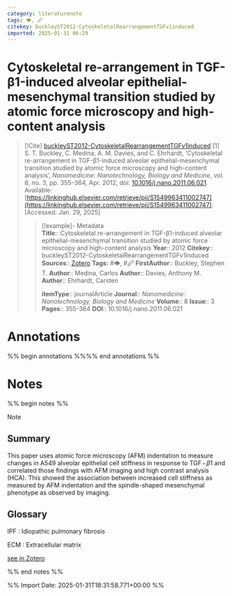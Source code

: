 ```yaml
---
category: literaturenote
tags: 👁, 🖉
citekey: buckleyST2012-CytoskeletalRearrangementTGFv1induced
imported: 2025-01-31 06:29
---
```


# Cytoskeletal re-arrangement in TGF-β1-induced alveolar epithelial-mesenchymal transition studied by atomic force microscopy and high-content analysis


> [!Cite] [buckleyST2012-CytoskeletalRearrangementTGFv1induced](zotero://select/library/items/LVL9N5FI)
> [1]  S. T. Buckley, C. Medina, A. M. Davies, and C. Ehrhardt, ‘Cytoskeletal re-arrangement in TGF-β1-induced alveolar epithelial-mesenchymal transition studied by atomic force microscopy and high-content analysis’, _Nanomedicine: Nanotechnology, Biology and Medicine_, vol. 8, no. 3, pp. 355–364, Apr. 2012, doi: [10.1016/j.nano.2011.06.021](https://doi.org/10.1016/j.nano.2011.06.021). Available: [https://linkinghub.elsevier.com/retrieve/pii/S1549963411002747](https://linkinghub.elsevier.com/retrieve/pii/S1549963411002747). [Accessed: Jan. 29, 2025]
> > [!example]- Metadata    
> > **Title**:: Cytoskeletal re-arrangement in TGF-β1-induced alveolar epithelial-mesenchymal transition studied by atomic force microscopy and high-content analysis
> > **Year**:: 2012
> > **Citekey**:: buckleyST2012-CytoskeletalRearrangementTGFv1induced
> > **Sources**:: [Zotero](zotero://select/library/items/LVL9N5FI)
> > **Tags:** #👁, #🖉
> > **FirstAuthor**:: Buckley, Stephen T.
> > **Author**:: Medina, Carlos
> > **Author**:: Davies, Anthony M.
> > **Author**:: Ehrhardt, Carsten
> > 
> > **itemType**:: journalArticle
> > **Journal**:: *Nanomedicine: Nanotechnology, Biology and Medicine*
> > **Volume**:: 8
> > **Issue**:: 3
> > **Pages**:: 355-364
> > **DOI**:: 10.1016/j.nano.2011.06.021

# Annotations

%% begin annotations %%%% end annotations %%

# Notes

%% begin notes %%

> [!note]
> ## Summary
> 
> This paper uses atomic force microscopy (AFM) indentation to measure changes in A549 alveolar epithelial cell stiffness in response to $\text{TGF} \! - \! \beta 1$ and correlated those findings with AFM imaging and high contrast analysis (HCA). This showed the association between increased cell stiffness as measured by AFM indentation and the spindle-shaped mesenchymal phenotype as observed by imaging.
> 
> ## Glossary
> 
> IPF : Idiopathic pulmonary fibrosis
> 
> ECM : Extracellular matrix
>
> [see in Zotero](zotero://select/library/items/KQSKSY4L)

%% end notes %%

%% Import Date: 2025-01-31T18:31:58.771+00:00 %%
